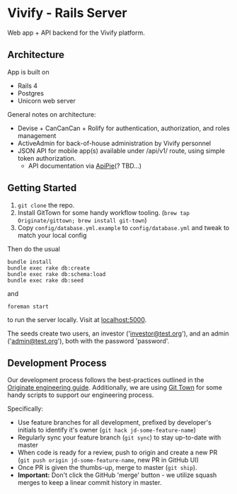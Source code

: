 Vivify - Rails Server
=====================

Web app + API backend for the Vivify platform.

Architecture
------------

App is built on

* Rails 4
* Postgres
* Unicorn web server

General notes on architecture:

* Devise + CanCanCan + Rolify for authentication, authorization, and roles management
* ActiveAdmin for back-of-house administration by Vivify personnel
* JSON API for mobile app(s) available under /api/v1/ route, using simple token authorization.
  * API documentation via [ApiPie](https://github.com/Apipie/apipie-rails)(? TBD...)


Getting Started
---------------

1. `git clone` the repo.
2. Install GitTown for some handy workflow tooling. (`brew tap Originate/gittown; brew install git-town`)
3. Copy `config/database.yml.example` to `config/database.yml` and tweak to match your local config

Then do the usual
```
bundle install
bundle exec rake db:create
bundle exec rake db:schema:load
bundle exec rake db:seed
```
and
```
foreman start
```
to run the server locally.  Visit at [localhost:5000](http://localhost:5000).

The seeds create two users, an investor ('investor@test.org'), and an admin ('admin@test.org'), both with the password 'password'.


Development Process
-------------------

Our development process follows the best-practices outlined in the [Originate engineering guide](https://github.com/Originate/guide).  Additionally, we are using [Git Town](https://github.com/Originate/git-town) for some handy scripts to support our engineering process.
  
Specifically:

* Use feature branches for all development, prefixed by developer's initials to identify it's owner (`git hack jd-some-feature-name`) 
* Regularly sync your feature branch (`git sync`) to stay up-to-date with master
* When code is ready for a review, push to origin and create a new PR (`git push origin jd-some-feature-name`, new PR in GitHub UI) 
* Once PR is given the thumbs-up, merge to master (`git ship`).
* **Important:** Don't click the GitHub 'merge' button - we utilize squash merges to keep a linear commit history in master.
